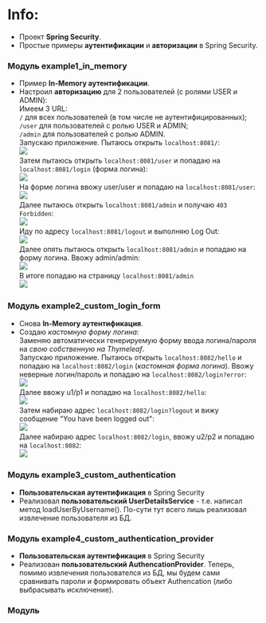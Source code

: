 # Info:
- Проект **Spring Security**.
- Простые примеры **аутентификации** и **авторизации** в Spring Security.

### Модуль example1_in_memory
- Пример **In-Memory аутентификации**.
- Настроил **авторизацию** для 2 пользователей (с ролями USER и ADMIN):  
Имеем 3 URL:  
`/` для всех пользователей (в том числе не аутентифицированных);  
`/user` для пользователей с ролью USER и ADMIN;  
`/admin` для пользователей с ролью ADMIN.  
Запускаю приложение. Пытаюсь открыть `localhost:8081/`:  
![](https://github.com/aleksey-nsk/spring_security/blob/master/screenshots/ex1_01_home.png)  
Затем пытаюсь открыть `localhost:8081/user` и попадаю на `localhost:8081/login` (форма логина):  
![](https://github.com/aleksey-nsk/spring_security/blob/master/screenshots/ex1_02_login.png)  
На форме логина ввожу user/user и попадаю на `localhost:8081/user`:  
![](https://github.com/aleksey-nsk/spring_security/blob/master/screenshots/ex1_03_user.png)  
Далее пытаюсь открыть `localhost:8081/admin` и получаю `403 Forbidden`:  
![](https://github.com/aleksey-nsk/spring_security/blob/master/screenshots/ex1_04_forbidden_403.png)  
Иду по адресу `localhost:8081/logout` и выполняю Log Out:  
![](https://github.com/aleksey-nsk/spring_security/blob/master/screenshots/ex1_05_logout.png)  
Далее опять пытаюсь открыть `localhost:8081/admin` и попадаю на форму логина. Ввожу admin/admin:  
![](https://github.com/aleksey-nsk/spring_security/blob/master/screenshots/ex1_06_login.png)  
В итоге попадаю на страницу `localhost:8081/admin`  
![](https://github.com/aleksey-nsk/spring_security/blob/master/screenshots/ex1_07_admin.png)

### Модуль example2_custom_login_form
- Снова **In-Memory аутентификация**.
- Создаю _кастомную форму логина_:  
Заменяю автоматически генерируемую форму ввода логина/пароля на _свою собственную на Thymeleaf_.  
Запускаю приложение. Пытаюсь открыть `localhost:8082/hello` и попадаю на `localhost:8082/login` (_кастомная форма логина_). Ввожу неверные логин/пароль и попадаю на `localhost:8082/login?error`:  
![](https://github.com/aleksey-nsk/spring_security/blob/master/screenshots/ex2_01_error.png)  
Далее ввожу u1/p1 и попадаю на `localhost:8082/hello`:  
![](https://github.com/aleksey-nsk/spring_security/blob/master/screenshots/ex2_02_hello.png)  
Затем набираю адрес `localhost:8082/login?logout` и вижу сообщение "You have been logged out":  
![](https://github.com/aleksey-nsk/spring_security/blob/master/screenshots/ex2_03_logout.png)  
Далее набираю адрес `localhost:8082/login`, ввожу u2/p2 и попадаю на `localhost:8082`:  
![](https://github.com/aleksey-nsk/spring_security/blob/master/screenshots/ex2_04_main.png)

### Модуль example3_custom_authentication
- **Пользовательская аутентификация** в Spring Security
- Реализовал **пользовательский UserDetailsService** - т.е. написал метод
loadUserByUsername(). По-сути тут всего лишь реализовал извлечение пользователя из БД.

### Модуль example4_custom_authentication_provider
- **Пользовательская аутентификация** в Spring Security
- Реализован **пользовательский AuthencationProvider**. Теперь, помимо извлечения пользователся из БД,
мы будем сами сравнивать пароли и формировать объект Authencation (либо выбрасывать исключение).

### Модуль
